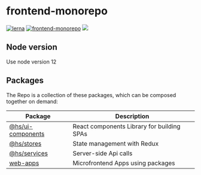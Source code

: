 # frontend-monorepo
[![lerna](https://img.shields.io/badge/maintained%20with-lerna-cc00ff.svg)](https://lerna.js.org/)
[![frontend-monorepo](https://img.shields.io/github/size/webcaetano/craft/build/phaser-craft.min.js.svg)]()
[![](https://img.shields.io/github/last-commit/google/skia/infra/config.svg)]()

## Node version
Use node version 12

## Packages

The Repo is a collection of these packages, which can be composed together on demand:

| Package                             | Description |
|-------------------------------------|--------------|
| [@hs/ui-components]                 | React components Library for building SPAs |
| [@hs/stores]                        | State management with Redux |
| [@hs/services]                      | Server-side Api calls |
|[web-apps]                           |Microfrontend Apps using packages|
##
[@hs/ui-components]: https://github.com/rtiwarihs/frontend-monorepo/tree/master/packages/react-lib/ui-components
[@hs/stores]: https://github.com/rtiwarihs/frontend-monorepo/tree/master/packages/stores
[@hs/services]: https://github.com/rtiwarihs/frontend-monorepo/tree/master/packages/services
[web-apps]:https://github.com/rtiwarihs/frontend-monorepo/tree/master/web-apps
